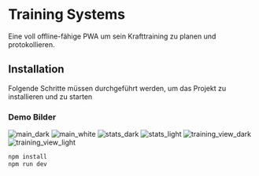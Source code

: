 # Training Systems

Eine voll offline-fähige PWA um sein Krafttraining zu planen und protokollieren.

## Installation

Folgende Schritte müssen durchgeführt werden, um das Projekt zu installieren und zu starten

### Demo Bilder
![main_dark](https://github.com/mathisarends/TrainingSystems-v3/assets/140075923/f1895ec8-8a73-450a-b696-db173379803e)
![main_white](https://github.com/mathisarends/TrainingSystems-v3/assets/140075923/7c904f36-76ae-456f-9c09-f696e84bd966)
![stats_dark](https://github.com/mathisarends/TrainingSystems-v3/assets/140075923/ed76d559-ed29-49f1-83c1-99caecb891c5)
![stats_light](https://github.com/mathisarends/TrainingSystems-v3/assets/140075923/bfdfff66-aa03-4ff9-9a06-9bf17b512fe5)
![training_view_dark](https://github.com/mathisarends/TrainingSystems-v3/assets/140075923/08de5327-643c-491d-901a-870b65e079fd)
![training_view_light](https://github.com/mathisarends/TrainingSystems-v3/assets/140075923/519b858b-84d2-4566-9f1a-eb6186e3cb7f)


```bash
npm install
npm run dev
